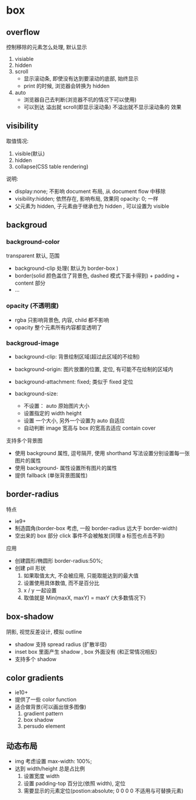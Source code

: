 # box

## overflow

控制移除的元素怎么处理, 默认显示

1. visiable
2. hidden 
3. scroll 
    - 显示滚动条, 即使没有达到要滚动的底部, 始终显示
    - print 的时候, 浏览器会转换为 hidden
4. auto 
    - 浏览器自己去判断(浏览器不坑的情况下可以使用)
    - 可以到达 溢出就 scroll(即显示滚动条) 不溢出就不显示滚动条的 效果

## visibility

取值情况:

1. visible(默认)
2. hidden
3. collapse(CSS table rendering)

说明:

- display:none; 不影响 document 布局, 从 document flow 中移除
- visibility:hidden; 依然存在, 影响布局, 效果同 opacity: 0; 一样
- 父元素为 hidden, 子元素由于继承也为 hidden , 可以设置为 visible

## backgroud

### background-color

transparent 默认, 范围

- background-clip 处理( 默认为 border-box )
- border(solid 颜色盖住了背景色, dashed 模式下面卡得到) + padding + content 部分
- ...

### opacity (不透明度)

- rgba 只影响背景色, 内容, child 都不影响
- opacity 整个元素所有内容都变透明了

### backgroud-image

- background-clip: 背景绘制区域(超过此区域的不绘制)
- background-origin: 图片放置的位置, 定位, 有可能不在绘制的区域内
- background-attachment: fixed; 类似于 fixed 定位
- background-size:

    - 不设置： auto 原始图片大小
    - 设置指定的 width height
    - 设置 一个大小, 另外一个设置为 auto 自适应
    - 自动判断 image 宽高与 box 的宽高去适应 contain cover

支持多个背景图

- 使用 background 属性, 逗号隔开, 使用 shorthand 写法设置分别设置每一张图片的属性
- 使用 background- 属性设置所有图片的属性
- 提供 fallback (单张背景图属性)

## border-radius

特点

- ie9+
- 制造圆角(border-box 考虑, 一般 border-radius 远大于 border-width)
- 空出来的 box 部分 click 事件不会被触发(同理 a 标签也点击不到)

应用

- 创建圆形/椭圆形 border-radius:50%;
- 创建 pill 形状
    1. 如果取值太大, 不会被应用, 只能取能达到的最大值
    2. 设置使用具体数值, 而不是百分比
    3. x / y 一起设置
    4. 取值就是 Min(maxX, maxY) = maxY (大多数情况下)

## box-shadow

阴影, 视觉反差设计, 模拟 outline

- shadow 支持 spread radius (扩散半径) 
- inset box 里面产生 shadow , box 外面没有 (和正常情况相反)
- 支持多个 shadow

## color gradients

- ie10+
- 提供了一些 color function
- 适合做背景(可以画出很多图像)
    1. gradient pattern
    2. box shadow
    3. persudo element

## 动态布局

- img 考虑设置 max-width: 100%;
- 达到 width/height 总是占比例
    1. 设置宽度 width
    2. 设置 padding-top 百分比(依照 width), 定位
    3. 需要显示的元素定位(postion:absolute; 0 0 0 0 不适用与可替换元素)


